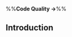 <link rel="stylesheet" href="{{baseUrl}}/css/textbook.css">

<div class="website-content">

%%**Code Quality →**%%

## Introduction

<div id="main">

<include src="basic/embed.md" />

</div>

</div>
